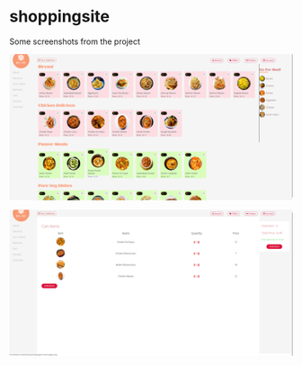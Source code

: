 # shoppingsite

Some screenshots from the project

![Screenshot (142)](images/Desktop_View.png)





![Screenshot (143)](images/cart_view.png)



